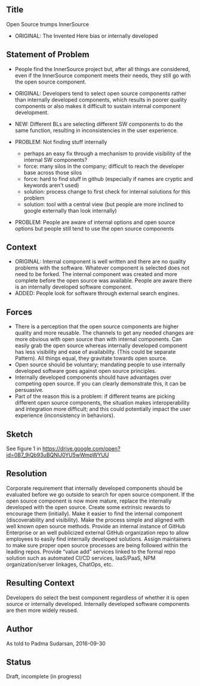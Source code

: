 ## Title
Open Source trumps InnerSource
* ORIGINAL: The Invented Here bias or internally developed

## Statement of Problem
* People find the InnerSource project but, after all things are considered, even if the InnerSource component meets their needs, they still go with the open source component.
* ORIGINAL: Developers tend to select open source components rather than internally developed components, which results in poorer quality components or also makes it difficult to sustain internal component development.
* NEW: Different BLs are selecting different SW components to do the same function, resulting in inconsistencies in the user experience.

* PROBLEM: Not finding stuff internally 
    - perhaps an easy fix through a mechanism to provide visibility of the internal SW components?
    - force: many silos in the company; difficult to reach the developer base across those silos
    - force: hard to find stuff in github (especially if names are cryptic and keywords aren't used)
    - solution: process change to first check for internal solutions for this problem
    - solution: tool with a central view (but people are more inclined to google externally than look internally)
* PROBLEM: People are aware of internal options and open source options but people still tend to use the open source components

## Context
* ORIGINAL: Internal component is well written and there are no quality problems with the software. Whatever component is selected does not need to be forked. The internal component was created and more complete before the open source was available. People are aware there is an internally developed software component.
* ADDED: People look for software through external search engines.

## Forces 
* There is a perception that the open source components are higher quality and more reusable. The channels to get any needed changes are more obvious with open source than with internal components. Can easily grab the open source whereas internally developed component has less visibility and ease of availability. (This could be separate Pattern). All things equal, they gravitate towards open source.
* Open source should be voluntary; mandating people to use internally developed software goes against open source principles.
* Internally developed components should have advantages over competing open source. If you can clearly demonstrate this, it can be persuasive.
* Part of the reason this is a problem: if different teams are picking different open source components, the situation makes interoperability and integration more difficult; and this could potentially impact the user experience (inconsistency in behaviors).

## Sketch
See figure 1 in https://drive.google.com/open?id=0B7_9iQb93uBQNlJ0YU5wWmpWYUU 

## Resolution
Corporate requirement that internally developed components should be evaluated before we go outside to search for open source component. If the open source component is now more mature, replace the internally developed with the open source. Create some extrinsic rewards to encourage them (initially). Make it easier to find the internal component (discoverability and visibility). Make the process simple and aligned with well known open source methods.
Provide an internal instance of GitHub Enterprise or an well publicized external GitHub organization repo to allow employees to easily find internally developed solutions. Assign maintainers to make sure proper open source processes are being followed within the leading repos. Provide “value add” services linked to the formal repo solution such as automated CI/CD services, IaaS/PaaS, NPM organization/server linkages, ChatOps, etc.

## Resulting Context
Developers do select the best component regardless of whether it is open source or internally developed. Internally developed software components are then more widely reused.

## Author
As told to Padma Sudarsan, 2016-09-30

## Status
Draft, incomplete (in progress)
